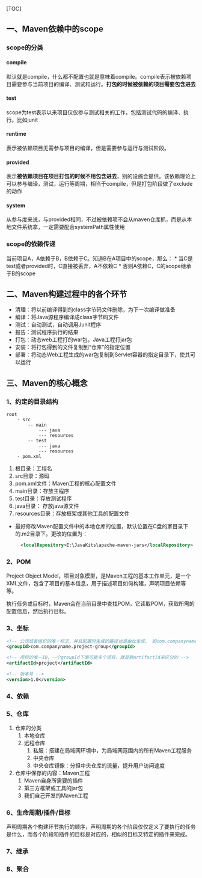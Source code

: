 [TOC]

## 一、Maven依赖中的scope

### scope的分类
#### compile
默认就是compile，什么都不配置也就是意味着compile。compile表示被依赖项目需要参与当前项目的编译、测试和运行。**打包的时候被依赖的项目需要包含进去**
#### test
scope为test表示以来项目仅仅参与测试相关的工作，包括测试代码的编译、执行。比如junit
#### runtime
表示被依赖项目无需参与项目的编译，但是需要参与运行与测试阶段。
#### provided
表示**被依赖项目在项目打包的时候不用包含进去**，别的设施会提供。该依赖理论上可以参与编译，测试，运行等周期，相当于compile，但是打包阶段做了exclude的动作
#### system
从参与度来说，与provided相同，不过被依赖项不会从maven仓库抓，而是从本地文件系统拿，一定需要配合systemPath属性使用
### scope的依赖传递
当前项目A，A依赖于B，B依赖于C。知道B在A项目中的scope，那么：
    * 当C是test或者provided时，C直接被丢弃，A不依赖C
        * 否则A依赖C，C的scope继承于B的scope

## 二、Maven构建过程中的各个环节

* 清理：将以前编译得到的class字节码文件删除，为下一次编译做准备
* 编译：将Java源程序编译成class字节码文件
* 测试：自动测试，自动调用Junit程序
* 报告：测试程序执行的结果
* 打包：动态web工程打的war包，Java工程打jar包
* 安装：将打包得到的文件复制到“仓库”的指定位置
* 部署：将动态Web工程生成的war包复制到Servlet容器的指定目录下，使其可以运行

## 三、Maven的核心概念

### 1、约定的目录结构

```shell
root
	- src
		-- main
			--- java
			--- resources
		-- test
			--- java
			--- resources
	- pom.xml
```

1. 根目录：工程名
2. src目录：源码
3. pom.xml文件：Maven工程的核心配置文件
4. main目录：存放主程序
5. test目录：存放测试程序
6. java目录： 存放java源文件
7. resources目录：存放框架或其他工具的配置文件

* 最好修改Maven配置文件中的本地仓库的位置，默认位置在C盘的家目录下的.m2目录下。更改的位置为：

  ```xml
    <localRepository>E:\JavaKits\apache-maven-jars</localRepository>
  ```


### 2、POM

Project Object Model，项目对象模型，是Maven工程的基本工作单元，是一个XML文件，包含了项目的基本信息，用于描述项目如何构建，声明项目依赖等等。

执行任务或目标时，Maven会在当前目录中查找POM，它读取POM，获取所需的配置信息，然后执行目标。

### 3、坐标

```xml
<!-- 公司或者组织的唯一标志，并且配置时生成的路径也是由此生成， 如com.companyname.project-group，maven会将该项目打成的jar包放本地路径：/com/companyname/project-group -->
<groupId>com.companyname.project-group</groupId>

<!-- 项目的唯一ID，一个groupId下面可能多个项目，就是靠artifactId来区分的 -->
<artifactId>project</artifactId>

<!-- 版本号 -->
<version>1.0</version>
```

### 4、依赖

### 5、仓库

1. 仓库的分类
   1. 本地仓库
   2. 远程仓库
      1. 私服：搭建在局域网环境中，为局域网范围内的所有Maven工程服务
      2. 中央仓库
      3. 中央仓库镜像：分担中央仓库的流量，提升用户访问速度
2. 仓库中保存的内容：Maven工程
   1. Maven自身所需要的插件
   2. 第三方框架或工具的jar包
   3. 我们自己开发的Maven工程

### 6、生命周期/插件/目标

声明周期各个构建环节执行的顺序，声明周期的各个阶段仅仅定义了要执行的任务是什么，而各个阶段和插件的目标是对应的，相似的目标又特定的插件来完成。

### 7、继承



### 8、聚合

